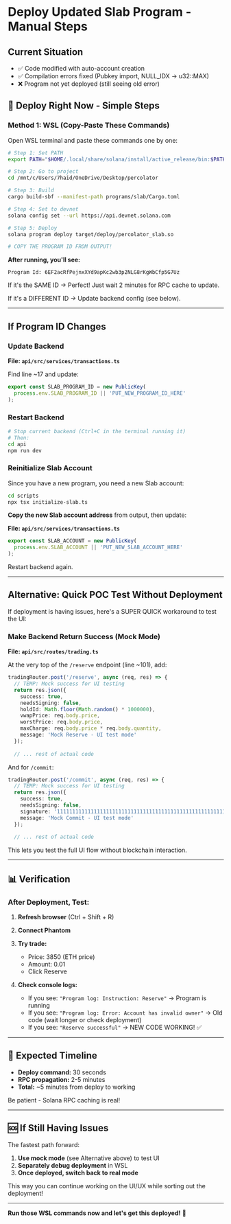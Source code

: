# Deploy Updated Slab Program - Manual Steps

## Current Situation

- ✅ Code modified with auto-account creation
- ✅ Compilation errors fixed (Pubkey import, NULL_IDX → u32::MAX)
- ❌ Program not yet deployed (still seeing old error)

## 🚀 Deploy Right Now - Simple Steps

### Method 1: WSL (Copy-Paste These Commands)

Open WSL terminal and paste these commands one by one:

```bash
# Step 1: Set PATH
export PATH="$HOME/.local/share/solana/install/active_release/bin:$PATH"

# Step 2: Go to project
cd /mnt/c/Users/7haid/OneDrive/Desktop/percolator

# Step 3: Build
cargo build-sbf --manifest-path programs/slab/Cargo.toml

# Step 4: Set to devnet
solana config set --url https://api.devnet.solana.com

# Step 5: Deploy
solana program deploy target/deploy/percolator_slab.so

# COPY THE PROGRAM ID FROM OUTPUT!
```

**After running, you'll see:**
```
Program Id: 6EF2acRfPejnxXYd9apKc2wb3p2NLG8rKgWbCfp5G7Uz
```

If it's the SAME ID → Perfect! Just wait 2 minutes for RPC cache to update.

If it's a DIFFERENT ID → Update backend config (see below).

---

## If Program ID Changes

### Update Backend

**File: `api/src/services/transactions.ts`**

Find line ~17 and update:
```typescript
export const SLAB_PROGRAM_ID = new PublicKey(
  process.env.SLAB_PROGRAM_ID || 'PUT_NEW_PROGRAM_ID_HERE'
);
```

### Restart Backend
```bash
# Stop current backend (Ctrl+C in the terminal running it)
# Then:
cd api
npm run dev
```

### Reinitialize Slab Account

Since you have a new program, you need a new Slab account:

```bash
cd scripts
npx tsx initialize-slab.ts
```

**Copy the new Slab account address** from output, then update:

**File: `api/src/services/transactions.ts`**
```typescript
export const SLAB_ACCOUNT = new PublicKey(
  process.env.SLAB_ACCOUNT || 'PUT_NEW_SLAB_ACCOUNT_HERE'
);
```

Restart backend again.

---

## Alternative: Quick POC Test Without Deployment

If deployment is having issues, here's a SUPER QUICK workaround to test the UI:

### Make Backend Return Success (Mock Mode)

**File: `api/src/routes/trading.ts`**

At the very top of the `/reserve` endpoint (line ~101), add:

```typescript
tradingRouter.post('/reserve', async (req, res) => {
  // TEMP: Mock success for UI testing
  return res.json({
    success: true,
    needsSigning: false,
    holdId: Math.floor(Math.random() * 1000000),
    vwapPrice: req.body.price,
    worstPrice: req.body.price,
    maxCharge: req.body.price * req.body.quantity,
    message: 'Mock Reserve - UI test mode'
  });
  
  // ... rest of actual code
```

And for `/commit`:

```typescript
tradingRouter.post('/commit', async (req, res) => {
  // TEMP: Mock success for UI testing  
  return res.json({
    success: true,
    needsSigning: false,
    signature: '1111111111111111111111111111111111111111111111111111111111111111',
    message: 'Mock Commit - UI test mode'
  });
  
  // ... rest of actual code
```

This lets you test the full UI flow without blockchain interaction.

---

## 📊 Verification

### After Deployment, Test:

1. **Refresh browser** (Ctrl + Shift + R)
2. **Connect Phantom**
3. **Try trade:**
   - Price: 3850 (ETH price)
   - Amount: 0.01
   - Click Reserve

4. **Check console logs:**
   - If you see: `"Program log: Instruction: Reserve"` → Program is running
   - If you see: `"Program log: Error: Account has invalid owner"` → Old code (wait longer or check deployment)
   - If you see: `"Reserve successful"` → NEW CODE WORKING! ✅

---

## 🎯 Expected Timeline

- **Deploy command:** 30 seconds
- **RPC propagation:** 2-5 minutes
- **Total:** ~5 minutes from deploy to working

Be patient - Solana RPC caching is real!

---

## 🆘 If Still Having Issues

The fastest path forward:

1. **Use mock mode** (see Alternative above) to test UI
2. **Separately debug deployment** in WSL
3. **Once deployed, switch back to real mode**

This way you can continue working on the UI/UX while sorting out the deployment!

---

**Run those WSL commands now and let's get this deployed!** 🚀

